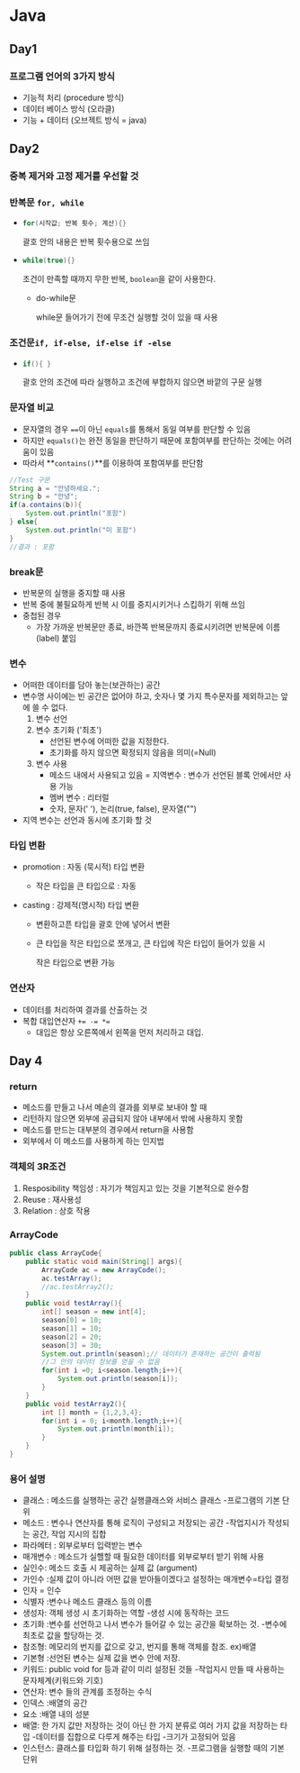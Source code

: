 # Java

## Day1

### 프로그램 언어의 3가지 방식

- 기능적 처리 (procedure 방식)
- 데이터 베이스 방식 (오라클)
- 기능 + 데이터 (오브젝트 방식  = java)

## Day2

### 중복 제거와 고정 제거를 우선할 것

### 반복문 ``for, while``

- ```java
  for(시작값; 반복 횟수; 계산){}
  ```

  괄호 안의 내용은 반복 횟수용으로 쓰임

- ```java
  while(true){}
  ```

  조건이 만족할 때까지 무한 반복, `boolean`을 같이 사용한다.

  - do-while문

    while문 들어가기 전에 무조건 실행할 것이 있을 때 사용

### 조건문``if, if-else, if-else if -else``

- ```java
  if(){ }
  ```

  괄호 안의 조건에 따라 실행하고 조건에 부합하지 않으면 바깥의 구문 실행

### 문자열 비교

- 문자열의 경우 ``==``이 아닌 ``equals``를 통해서 동일 여부를 판단할 수 있음
- 하지만 ``equals()``는 완전 동일을 판단하기 때문에 포함여부를 판단하는 것에는 어려움이 있음
- 따라서 **``contains()``**를 이용하여 포함여부를 판단함

```java
//Test 구문
String a = "안녕하세요.";
String b = "안녕";
if(a.contains(b)){
    System.out.println("포함")
} else{
    System.out.println("미 포함")
}
//결과 : 포함
```

### break문

- 반복문의 실행을 중지할 때 사용
- 반복 중에 불필요하게 반복 시 이를 중지시키거나 스킵하기 위해 쓰임
- 중첩된 경우
  - 가장 가까운 반복문만 종료, 바깐쪽 반복문까지 종료시키려면 반복문에 이름(label) 붙임

### 변수

- 어떠한 데이터를 담아 놓는(보관하는) 공간
- 변수명 사이에는 빈 공간은 없어야 하고, 숫자나 몇 가지 특수문자를 제외하고는 앞에 쓸 수 없다.
  1. 변수 선언
  2. 변수 초기화 ('최초')
     - 선언된 변수에 어떠한 값을 지정한다.
     - 초기화를 하지 않으면 확정되지 않음을 의미(=Null)
  3. 변수 사용
     - 메소드 내에서 사용되고 있음 = 지역변수  : 변수가 선언된 블록 안에서만 사용 가능
     - 멤버 변수  : 리터럴
     - 숫자, 문자(' '), 논리(true, false), 문자열("")
- 지역 변수는 선언과 동시에 초기화 할 것

### 타입 변환

- promotion  : 자동 (묵시적) 타입 변환

  - 작은 타입을 큰 타입으로 : 자동

- casting : 강제적(명시적) 타입 변환

  - 변환하고픈 타입을 괄호 안에 넣어서 변환

  - 큰 타입을 작은 타입으로 쪼개고, 큰 타입에 작은 타입이 들어가 있을 시 

    작은 타입으로 변환 가능

### 연산자

- 데이터를 처리하여 결과를 산출하는 것
- 복합 대입연산자 `+= -= *=` 
  - 대입은 항상 오른쪽에서 왼쪽을 먼저 처리하고 대입.

## Day 4

### return

- 메소드를 만들고 나서 메솓의 결과를 외부로 보내야 할 때
- 리턴하지 않으면 외부에 공급되지 않아 내부에서 밖에 사용하지 못함
- 메소드를 만드는 대부분의 경우에서 return을 사용함
- 외부에서 이 메소드를 사용하게 하는 인지법

### 객체의 3R조건

1. Resposibility 책임성 : 자기가 책임지고 있는 것을 기본적으로 완수함
2. Reuse : 재사용성
3. Relation  : 상호 작용

### ArrayCode

```java
public class ArrayCode{
    public static void main(String[] args){
        ArrayCode ac = new ArrayCode();
        ac.testArray();
        //ac.testArray2();
    }
    public void testArray(){
    	int[] season = new int[4];
        season[0] = 10;
        season[1] = 10;
        season[2] = 20;
        season[3] = 30;
        System.out.println(season);// 데이터가 존재하는 공간이 출력됨
        //그 안의 데이터 정보를 얻을 수 없음
        for(int i =0; i<season.length;i++){
            System.out.println(season[i]);
        }
    }
    public void testArray2(){
        int [] month = {1,2,3,4};
        for(int i = 0; i<month.length;i++){
            System.out.println(month[i]);
        }
    }
}
```



### 용어 설명

- 클래스 : 메소드를 실행하는 공간 실행클래스와 서비스 클래스
  	 		-프로그램의 기본 단위
- 메소드 : 변수나 연산자를 통해 로직이 구성되고 저장되는 공간
  	 		-작업지시가 작성되는 공간, 작업 지시의 집합
- 파라메터 : 외부로부터 입력받는 변수
- 매개변수 : 메소드가 실핼할 때 필요한 데이터를 외부로부터 받기 위해 사용
- 실인수: 메소드 호출 시 제공하는 실제 값 (argument)
- 가인수 :실제 값이 아니라 어떤 값을 받아들이겠다고 설정하는 매개변수=타입 결정
- 인자 = 인수
- 식별자 :변수나 메소드 클래스 등의 이름
- 생성자: 객체 생성 시 초기화하는 역할
  	 		-생성 시에 동작하는 코드
- 초기화 :변수를 선언하고 나서 변수가 들어갈 수 있는 공간을 확보하는 것.
  	 		-변수에 최초로 값을 할당하는 것.
- 참조형: 메모리의 번지를 값으로 갖고, 번지를 통해 객체를 참조. ex)배열
- 기본형 :선언된 변수는 실제 값을 변수 안에 저장.
- 키워드: public void for 등과 같이 미리 설정된 것들
  	 		-작업지시 만들 때 사용하는 문자체계(키워드와 기호)
- 연산자: 변수 들의 관계를 조정하는 수식
- 인덱스 :배열의 공간
- 요소 :배열 내의 성분
- 배열: 한 가지 값만 저장하는 것이 아닌 한 가지 분류로 여러 가지 값을 저장하는 타입
  	 		-데이터를 집합으로 다루게 해주는 타입
    	 		-크기가 고정되어 있음
- 인스턴스: 클래스를 타입화 하기 위해 설정하는 것.
  	 		-프로그램을 실행할 때의 기본 단위